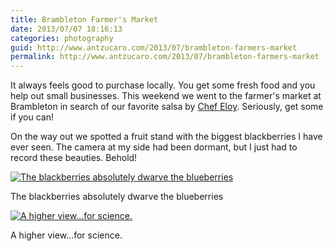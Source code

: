 ```yaml
---
title: Brambleton Farmer's Market
date: 2013/07/07 18:16:13
categories: photography
guid: http://www.antzucaro.com/2013/07/brambleton-farmers-market
permalink: http://www.antzucaro.com/2013/07/brambleton-farmers-market
---
```

It always feels good to purchase locally. You get some fresh food and you help out small businesses. This weekend we went to the farmer's market at Brambleton in search of our favorite salsa by [Chef Eloy](http://www.chefeloy.com "The master of salsa"). Seriously, get some if you can! 

On the way out we spotted a fruit stand with the biggest blackberries I have ever seen. The camera at my side had been dormant, but I just had to record these beauties. Behold!


<div class='wp-caption aligncenter'>
  <a href="http://media.antzucaro.com/uploads/2013/7/FarmersMarket/l/Brambleton_001_l.jpg" title="The blackberries absolutely dwarve the blueberries">
    <img alt="The blackberries absolutely dwarve the blueberries" title="The blackberries absolutely dwarve the blueberries" src="http://media.antzucaro.com/uploads/2013/7/FarmersMarket/m/Brambleton_001_m.jpg">
  </a>
    <p class='wp-caption-text'>The blackberries absolutely dwarve the blueberries</p>
</div>

<div class='wp-caption aligncenter'>
  <a href="http://media.antzucaro.com/uploads/2013/7/FarmersMarket/l/Brambleton_002_l.jpg" title="A higher view...for science.">
    <img alt="A higher view...for science." title="A higher view...for science." src="http://media.antzucaro.com/uploads/2013/7/FarmersMarket/m/Brambleton_002_m.jpg">
  </a>
    <p class='wp-caption-text'>A higher view...for science.</p>
</div>

